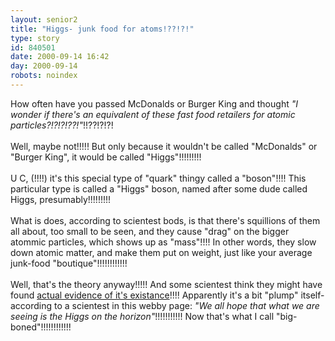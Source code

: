 ```yaml
---
layout: senior2
title: "Higgs- junk food for atoms!??!?!"
type: story
id: 840501
date: 2000-09-14 16:42
day: 2000-09-14
robots: noindex
---
```

How often have you passed McDonalds or Burger King and thought <i>"I wonder if there's an equivalent of these fast food retailers for atomic particles?!?!?!??!"</i>!!??!?!?! <br/> <br/>Well, maybe not!!!!! But only because it wouldn't be called "McDonalds" or "Burger King", it would be called "Higgs"!!!!!!!!!<br/> <br/>U C, (!!!!) it's this special type of "quark" thingy called a "boson"!!!! This particular type is called a "Higgs" boson, named after some dude called Higgs, presumably!!!!!!!!! <br/> <br/>What is does, according to scientest bods, is that there's squillions of them all about, too small to be seen, and they cause "drag" on the bigger atommic particles, which shows up as "mass"!!!! In other words, they slow down atomic matter, and make them put on weight, just like your average junk-food "boutique"!!!!!!!!!!!!<br/> <br/>Well, that's the theory anyway!!!!! And some scientest think they might have found <a href="http://news.bbc.co.uk/low/english/sci/tech/newsid_913000/913637.stm">actual evidence of it's existance</a>!!!! Apparently it's a bit "plump" itself- according to a scientest in this webby page: <i>"We all hope that what we are seeing is the Higgs on the horizon"</i>!!!!!!!!!!! Now that's what I call "big-boned"!!!!!!!!!!!!
